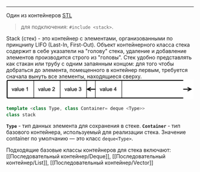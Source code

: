 ***
Один из контейнеров [STL](STL.md)
>для подключения: `#include <stack>`.

Stack (стек) - это контейнер с элементами, организованными по принцнипу LIFO (Last-In, First-Out). Объект контейнерного класса стека содержит в себе указатели на "голову" стека, удаление и добавление элементов производится строго из "головы". Стек удобно представлять как стакан или трубу с одним запаянным концом: для того чтобы добраться до элемента, помещенного в контейнер первым, требуется сначала вынуть все элементы, находящиеся сверху.
![](../../../Pasted%20image%2020231223135811.png)

```c++
template <class Type, class Container= deque <Type>>
class stack
```
**`Type`** - тип данных элемента для сохранения в стеке.
**`Container`**  - тип базового контейнера, используемый для реализации стека. Значение container по умолчанию — это класс `deque<Type>`.

Подходящие базовые классы контейнеров для стека включают:
[[Последовательный контейнер/Deque]], [[Последовательный контейнер/List]], [[Последовательный контейнер/Vector]]